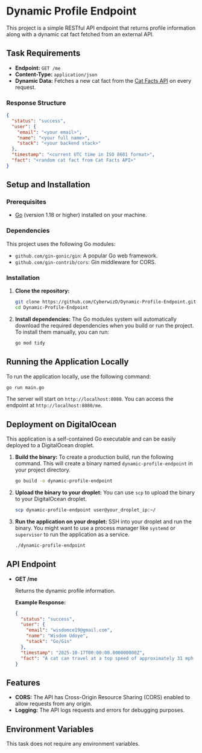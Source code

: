 # Dynamic Profile Endpoint

This project is a simple RESTful API endpoint that returns profile information along with a dynamic cat fact fetched from an external API.

## Task Requirements

- **Endpoint:** `GET /me`
- **Content-Type:** `application/json`
- **Dynamic Data:** Fetches a new cat fact from the [Cat Facts API](https://catfact.ninja/fact) on every request.

### Response Structure

```json
{
  "status": "success",
  "user": {
    "email": "<your email>",
    "name": "<your full name>",
    "stack": "<your backend stack>"
  },
  "timestamp": "<current UTC time in ISO 8601 format>",
  "fact": "<random cat fact from Cat Facts API>"
}
```

## Setup and Installation

### Prerequisites

- [Go](https://golang.org/dl/) (version 1.18 or higher) installed on your machine.

### Dependencies

This project uses the following Go modules:

- `github.com/gin-gonic/gin`: A popular Go web framework.
- `github.com/gin-contrib/cors`: Gin middleware for CORS.

### Installation

1.  **Clone the repository:**
    ```bash
    git clone https://github.com/CyberwizD/Dynamic-Profile-Endpoint.git
    cd Dynamic-Profile-Endpoint
    ```

2.  **Install dependencies:**
    The Go modules system will automatically download the required dependencies when you build or run the project. To install them manually, you can run:
    ```bash
    go mod tidy
    ```

## Running the Application Locally

To run the application locally, use the following command:

```bash
go run main.go
```

The server will start on `http://localhost:8080`. You can access the endpoint at `http://localhost:8080/me`.

## Deployment on DigitalOcean

This application is a self-contained Go executable and can be easily deployed to a DigitalOcean droplet.

1.  **Build the binary:**
    To create a production build, run the following command. This will create a binary named `dynamic-profile-endpoint` in your project directory.
    ```bash
    go build -o dynamic-profile-endpoint
    ```

2.  **Upload the binary to your droplet:**
    You can use `scp` to upload the binary to your DigitalOcean droplet.
    ```bash
    scp dynamic-profile-endpoint user@your_droplet_ip:~/
    ```

3.  **Run the application on your droplet:**
    SSH into your droplet and run the binary. You might want to use a process manager like `systemd` or `supervisor` to run the application as a service.
    ```bash
    ./dynamic-profile-endpoint
    ```

## API Endpoint

- **GET /me**

  Returns the dynamic profile information.

  **Example Response:**

  ```json
  {
    "status": "success",
    "user": {
      "email": "wisdomce19@gmail.com",
      "name": "Wisdom Udoye",
      "stack": "Go/Gin"
    },
    "timestamp": "2025-10-17T00:00:00.000000000Z",
    "fact": "A cat can travel at a top speed of approximately 31 mph (49 km) over a short distance."
  }
  ```

## Features

- **CORS:** The API has Cross-Origin Resource Sharing (CORS) enabled to allow requests from any origin.
- **Logging:** The API logs requests and errors for debugging purposes.

## Environment Variables

This task does not require any environment variables.
